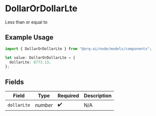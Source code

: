 # DollarOrDollarLte

Less than or equal to

## Example Usage

```typescript
import { DollarOrDollarLte } from "@orq-ai/node/models/components";

let value: DollarOrDollarLte = {
  dollarLte: 8773.13,
};
```

## Fields

| Field              | Type               | Required           | Description        |
| ------------------ | ------------------ | ------------------ | ------------------ |
| `dollarLte`        | *number*           | :heavy_check_mark: | N/A                |